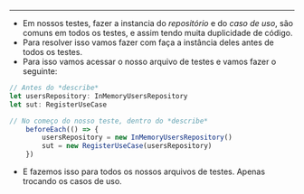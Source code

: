 ___
- Em nossos testes, fazer a instancia do *repositório* e do *caso de uso*, são comuns em todos os testes, e assim tendo muita duplicidade de código.
- Para resolver isso vamos fazer com faça a instância deles antes de todos os testes.
- Para isso vamos acessar o nosso arquivo de testes e vamos fazer o seguinte:
```ts
// Antes do *describe*
let usersRepository: InMemoryUsersRepository
let sut: RegisterUseCase

// No começo do nosso teste, dentro do *describe*
	beforeEach(() => {
		usersRepository = new InMemoryUsersRepository()
		sut = new RegisterUseCase(usersRepository)
	})

```
- E fazemos isso para todos os nossos arquivos de testes. Apenas trocando os casos de uso.